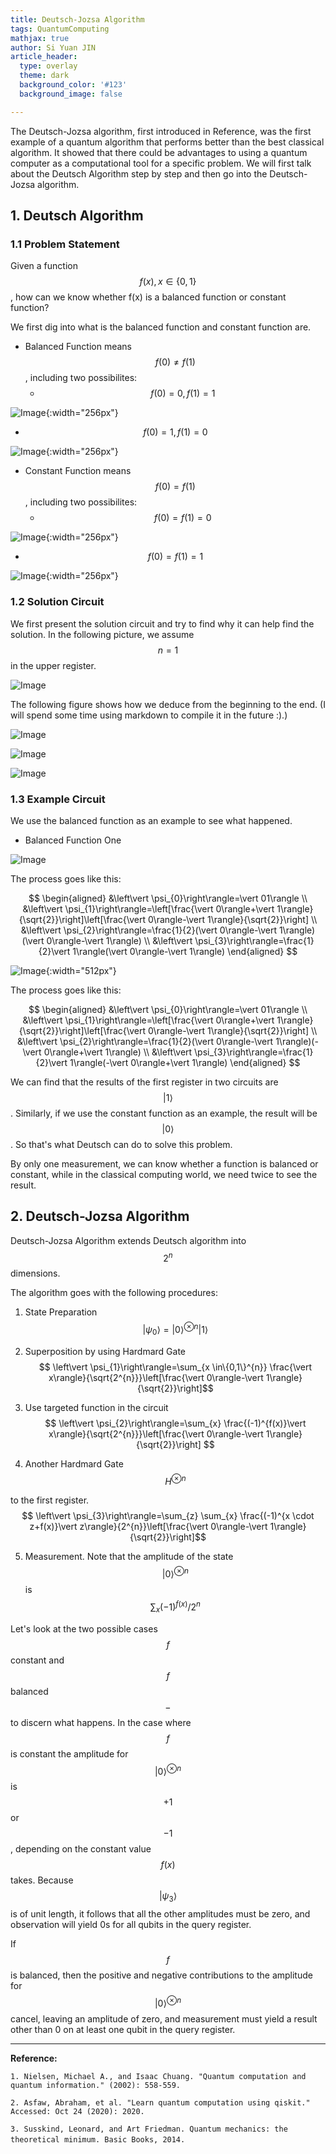 ```yaml
---
title: Deutsch-Jozsa Algorithm
tags: QuantumComputing
mathjax: true
author: Si Yuan JIN
article_header:
  type: overlay
  theme: dark
  background_color: '#123'
  background_image: false

---
```



The Deutsch-Jozsa algorithm, first introduced in Reference, was the first example of a quantum algorithm that performs better than the best classical algorithm. It showed that there could be advantages to using a quantum computer as a computational tool for a specific problem. We will first talk about the Deutsch Algorithm step by step and then go into the Deutsch-Jozsa algorithm.


## 1. Deutsch Algorithm



### 1.1 Problem Statement



Given a function $$f(x), x\in\{0,1\}$$, how can we know whether f(x) is a balanced function or constant function?


We first dig into what is the balanced function and constant function are.


- Balanced Function means $$f(0)\ne f(1)$$, including two possibilites:
  - $$f(0) = 0, f(1) = 1$$

![Image](/assets/images/posts/Deutsch-Jozsa-Algorithm/BalancedOne.png "Image@512x512"){:width="256px"}


  - $$f(0) = 1, f(1) = 0$$

![Image](/assets/images/posts/Deutsch-Jozsa-Algorithm/BalancedTwo.png "Image@512x512"){:width="256px"}


- Constant Function means $$f(0)= f(1)$$, including two possibilites:
  - $$f(0) = f(1) = 0$$

![Image](/assets/images/posts/Deutsch-Jozsa-Algorithm/ConstantOne.png "Image@512x512"){:width="256px"}


  - $$f(0) = f(1) = 1$$

![Image](/assets/images/posts/Deutsch-Jozsa-Algorithm/ConstantTwo.png "Image@512x512"){:width="256px"}


### 1.2 Solution Circuit

We first present the solution circuit and try to find why it can help find the solution. In the following picture, we assume $$n=1$$ in the upper register.


![Image](/assets/images/posts/Deutsch-Jozsa-Algorithm/Deutsch-Circuit.png "Image@512x512") 


The following figure shows how we deduce from the beginning to the end. (I will spend some time using markdown to compile it in the future :).)


![Image](/assets/images/posts/Deutsch-Jozsa-Algorithm/Deduction1.png "Image@512x512") 


![Image](/assets/images/posts/Deutsch-Jozsa-Algorithm/Deduction2.png "Image@512x512") 


![Image](/assets/images/posts/Deutsch-Jozsa-Algorithm/Deduction3.png "Image@512x512") 


### 1.3 Example Circuit

We use the balanced function as an example to see what happened.


- Balanced Function One


![Image](/assets/images/posts/Deutsch-Jozsa-Algorithm/ExampleBalancedOne.png "Image@512x512") 


The process goes like this:


$$
\begin{aligned}
&\left\vert \psi_{0}\right\rangle=\vert 01\rangle \\
&\left\vert \psi_{1}\right\rangle=\left[\frac{\vert 0\rangle+\vert 1\rangle}{\sqrt{2}}\right]\left[\frac{\vert 0\rangle-\vert 1\rangle}{\sqrt{2}}\right] \\
&\left\vert \psi_{2}\right\rangle=\frac{1}{2}(\vert 0\rangle-\vert 1\rangle)(\vert 0\rangle-\vert 1\rangle) \\
&\left\vert \psi_{3}\right\rangle=\frac{1}{2}\vert 1\rangle(\vert 0\rangle-\vert 1\rangle)
\end{aligned}
$$


![Image](/assets/images/posts/Deutsch-Jozsa-Algorithm/ExampleBalancedTwo.png "Image@512x512"){:width="512px"}


The process goes like this:


$$
\begin{aligned}
&\left\vert \psi_{0}\right\rangle=\vert 01\rangle \\
&\left\vert \psi_{1}\right\rangle=\left[\frac{\vert 0\rangle+\vert 1\rangle}{\sqrt{2}}\right]\left[\frac{\vert 0\rangle-\vert 1\rangle}{\sqrt{2}}\right] \\
&\left\vert \psi_{2}\right\rangle=\frac{1}{2}(\vert 0\rangle-\vert 1\rangle)(-\vert 0\rangle+\vert 1\rangle) \\
&\left\vert \psi_{3}\right\rangle=\frac{1}{2}\vert 1\rangle(-\vert 0\rangle+\vert 1\rangle)
\end{aligned}
$$


We can find that the results of the first register in two circuits are $$\vert 1\rangle$$. Similarly, if we use the constant function as an example, the result will be $$\vert 0\rangle$$. So that's what Deutsch can do to solve this problem.


By only one measurement, we can know whether a function is balanced or constant, while in the classical computing world, we need twice to see the result.



## 2. Deutsch-Jozsa Algorithm

Deutsch-Jozsa Algorithm extends Deutsch algorithm into $$2^{n}$$ dimensions.


The algorithm goes with the following procedures:


1. State Preparation
  $$
  \left\vert \psi_{0}\right\rangle=\vert 0\rangle^{\otimes n}\vert 1\rangle $$
2. Superposition by using Hardmard Gate
  $$
  \left\vert \psi_{1}\right\rangle=\sum_{x \in\{0,1\}^{n}} \frac{\vert x\rangle}{\sqrt{2^{n}}}\left[\frac{\vert 0\rangle-\vert 1\rangle}{\sqrt{2}}\right]$$
3. Use targeted function in the circuit
   $$ \left\vert \psi_{2}\right\rangle=\sum_{x} \frac{(-1)^{f(x)}\vert x\rangle}{\sqrt{2^{n}}}\left[\frac{\vert 0\rangle-\vert 1\rangle}{\sqrt{2}}\right] $$

4. Another Hardmard Gate
$$H^{\otimes n}$$

to the first register.
  $$ \left\vert \psi_{3}\right\rangle=\sum_{z} \sum_{x} \frac{(-1)^{x \cdot z+f(x)}\vert z\rangle}{2^{n}}\left[\frac{\vert 0\rangle-\vert 1\rangle}{\sqrt{2}}\right]$$

5. Measurement. Note that the amplitude of the state
$$
\vert 0\rangle^{\otimes n} $$
is
  $$ \sum_{x}(-1)^{f(x)} / 2^{n}
  $$


Let's look at the two possible cases $$f$$ constant and $$f$$ balanced $$-$$ to discern what happens. In the case where $$f$$ is constant the amplitude for $$\vert 0\rangle^{\otimes n}$$ is $$+1$$ or $$-1$$, depending on the constant value $$f(x)$$ takes. Because $$\left\vert \psi_{3}\right\rangle$$ is of unit length, it follows that all the other amplitudes must be zero, and observation will yield 0s for all qubits in the query register.


If $$f$$ is balanced, then the positive and negative contributions to the amplitude for $$\vert 0\rangle^{\otimes n}$$ cancel, leaving an amplitude of zero, and measurement must yield a result other than 0 on at least one qubit in the query register.



---


**Reference:**


`1. Nielsen, Michael A., and Isaac Chuang. "Quantum computation and quantum information." (2002): 558-559.`


`2. Asfaw, Abraham, et al. "Learn quantum computation using qiskit." Accessed: Oct 24 (2020): 2020.`


`3. Susskind, Leonard, and Art Friedman. Quantum mechanics: the theoretical minimum. Basic Books, 2014.`
​